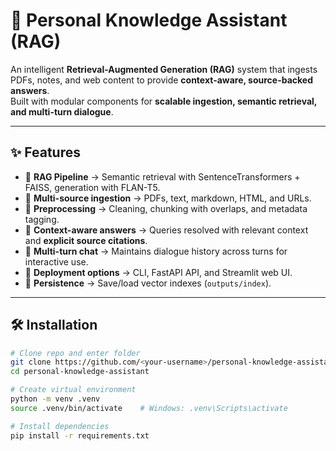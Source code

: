 # 📘 Personal Knowledge Assistant (RAG)

An intelligent **Retrieval-Augmented Generation (RAG)** system that ingests PDFs, notes, and web content to provide **context-aware, source-backed answers**.  
Built with modular components for **scalable ingestion, semantic retrieval, and multi-turn dialogue**.  

---

## ✨ Features
- 🔹 **RAG Pipeline** → Semantic retrieval with SentenceTransformers + FAISS, generation with FLAN-T5.  
- 🔹 **Multi-source ingestion** → PDFs, text, markdown, HTML, and URLs.  
- 🔹 **Preprocessing** → Cleaning, chunking with overlaps, and metadata tagging.  
- 🔹 **Context-aware answers** → Queries resolved with relevant context and **explicit source citations**.  
- 🔹 **Multi-turn chat** → Maintains dialogue history across turns for interactive use.  
- 🔹 **Deployment options** → CLI, FastAPI API, and Streamlit web UI.  
- 🔹 **Persistence** → Save/load vector indexes (`outputs/index`).  

---

## 🛠️ Installation
```bash
# Clone repo and enter folder
git clone https://github.com/<your-username>/personal-knowledge-assistant.git
cd personal-knowledge-assistant

# Create virtual environment
python -m venv .venv
source .venv/bin/activate    # Windows: .venv\Scripts\activate

# Install dependencies
pip install -r requirements.txt
